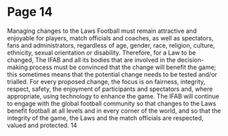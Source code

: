 # Page 14

Managing changes
to the Laws
Football must remain attractive and enjoyable for players, match officials and
coaches, as well as spectators, fans and administrators, regardless of age,
gender, race, religion, culture, ethnicity, sexual orientation or disability.
Therefore, for a Law to be changed, The IFAB and all its bodies that are
involved in the decision-making process must be convinced that the change
will benefit the game; this sometimes means that the potential change needs to
be tested and/or trialled.
For every proposed change, the focus is on fairness, integrity, respect, safety,
the enjoyment of participants and spectators and, where appropriate, using
technology to enhance the game.
The IFAB will continue to engage with the global football community so that
changes to the Laws benefit football at all levels and in every corner of the
world, and so that the integrity of the game, the Laws and the match officials
are respected, valued and protected.
14
